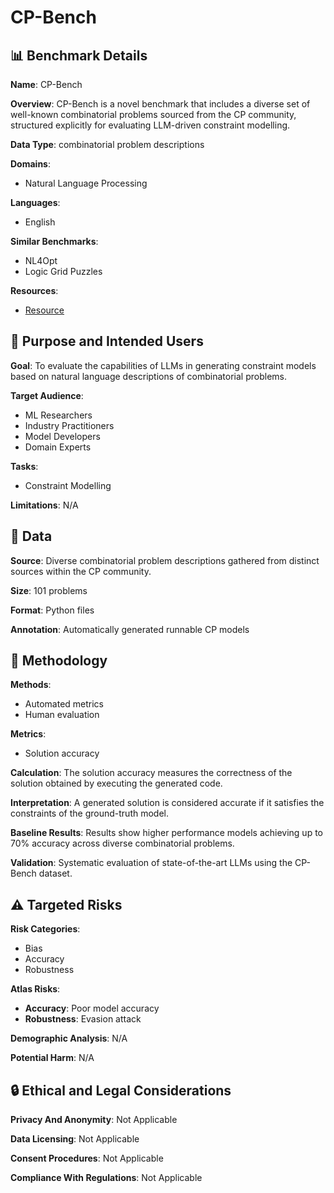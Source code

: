 # CP-Bench

## 📊 Benchmark Details

**Name**: CP-Bench

**Overview**: CP-Bench is a novel benchmark that includes a diverse set of well-known combinatorial problems sourced from the CP community, structured explicitly for evaluating LLM-driven constraint modelling.

**Data Type**: combinatorial problem descriptions

**Domains**:
- Natural Language Processing

**Languages**:
- English

**Similar Benchmarks**:
- NL4Opt
- Logic Grid Puzzles

**Resources**:
- [Resource](https://huggingface.co/datasets/kostis-init/CP-Bench)

## 🎯 Purpose and Intended Users

**Goal**: To evaluate the capabilities of LLMs in generating constraint models based on natural language descriptions of combinatorial problems.

**Target Audience**:
- ML Researchers
- Industry Practitioners
- Model Developers
- Domain Experts

**Tasks**:
- Constraint Modelling

**Limitations**: N/A

## 💾 Data

**Source**: Diverse combinatorial problem descriptions gathered from distinct sources within the CP community.

**Size**: 101 problems

**Format**: Python files

**Annotation**: Automatically generated runnable CP models

## 🔬 Methodology

**Methods**:
- Automated metrics
- Human evaluation

**Metrics**:
- Solution accuracy

**Calculation**: The solution accuracy measures the correctness of the solution obtained by executing the generated code.

**Interpretation**: A generated solution is considered accurate if it satisfies the constraints of the ground-truth model.

**Baseline Results**: Results show higher performance models achieving up to 70% accuracy across diverse combinatorial problems.

**Validation**: Systematic evaluation of state-of-the-art LLMs using the CP-Bench dataset.

## ⚠️ Targeted Risks

**Risk Categories**:
- Bias
- Accuracy
- Robustness

**Atlas Risks**:
- **Accuracy**: Poor model accuracy
- **Robustness**: Evasion attack

**Demographic Analysis**: N/A

**Potential Harm**: N/A

## 🔒 Ethical and Legal Considerations

**Privacy And Anonymity**: Not Applicable

**Data Licensing**: Not Applicable

**Consent Procedures**: Not Applicable

**Compliance With Regulations**: Not Applicable
